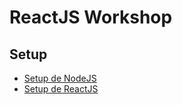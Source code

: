 # ReactJS Workshop
## Setup
- [Setup de NodeJS](./doc/setup/NODE.md)
- [Setup de ReactJS](./doc/setup/REACT.md)
